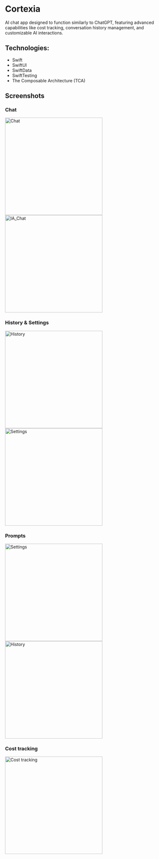 # Cortexia
AI chat app designed to function similarly to ChatGPT, featuring advanced capabilities like cost tracking, conversation history management, and customizable AI interactions.  

## **Technologies**: 
- Swift
- SwiftUI
- SwiftData
- SwiftTesting
- The Composable Architecture (TCA)

## Screenshots
### Chat
<p float="left">
  <img src="https://github.com/user-attachments/assets/d3b4f749-6b75-470a-b0ea-f8e513f04ae5" alt="Chat" width="320"/>
  <img src="https://github.com/user-attachments/assets/f597b2a1-9f4d-46cf-9a89-2239246434c8" alt="IA_Chat" width="320"/>
</p>

### History & Settings
<p float="left">
  <img src="https://github.com/user-attachments/assets/20f27a0a-82b9-425b-821c-7f2493fe1dad" alt="History" width="320"/>
  <img src="https://github.com/user-attachments/assets/b5e98b35-6156-4b8e-be7c-c2556e262d33" alt="Settings" width="320"/>
</p>

### Prompts
<p float="left">
  <img src="https://github.com/user-attachments/assets/5dbbb6e1-e33e-42f6-8f80-a618750feb99" alt="Settings" width="320"/>
  <img src="https://github.com/user-attachments/assets/1499dd1f-492e-4032-bcc4-e7e65cecb4f3" alt="History" width="320"/>
</p>

### Cost tracking
<img src="https://github.com/user-attachments/assets/216cceab-4eef-4d4e-9f56-7af9ba2e3553" alt="Cost tracking" width="320"/>

